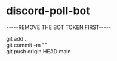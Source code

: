 # discord-poll-bot
-----REMOVE THE BOT TOKEN FIRST-----

git add . <br />
git commit -m "" <br />
git push origin HEAD:main